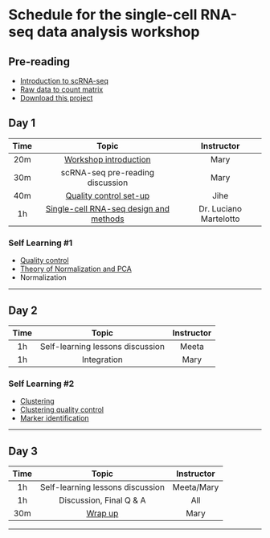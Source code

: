 # Schedule for the single-cell RNA-seq data analysis workshop

## Pre-reading

* [Introduction to scRNA-seq](../lessons/01_intro_to_scRNA-seq.md)
* [Raw data to count matrix](../lessons/02_SC_generation_of_count_matrix.md)
* [Download this project](https://www.dropbox.com/sh/qwfznnx7rg68kso/AACWI8fzNzKFOSsvSoi-20b3a?dl=1)

## Day 1

| Time |  Topic  | Instructor |
|:-----------:|:----------:|:--------:|
| 20m| [Workshop introduction](https://github.com/hbctraining/scRNA-seq_online/raw/master/slides/Intro_to_workshop.pdf) | Mary |
| 30m | scRNA-seq pre-reading discussion | Mary |
| 40m | [Quality control set-up](../lessons/03_SC_quality_control-setup.md) | Jihe |
| 1h | [Single-cell RNA-seq design and methods](https://www.dropbox.com/s/itxrximdmn3vbse/SCC_HBCBioinfo_Course_LM.pdf?dl=1) | Dr. Luciano Martelotto |

### Self Learning #1

* [Quality control](../lessons/04_SC_quality_control.md)
* [Theory of Normalization and PCA](../lessons/05_normalization_and_PCA.md)
* Normalization

***

## Day 2

| Time |  Topic  | Instructor |
|:-----------:|:----------:|:--------:|
| 1h | Self-learning lessons discussion | Meeta |
| 1h | Integration | Mary |

### Self Learning #2
* [Clustering](../lessons/07_SC_clustering_cells_SCT.md)
* [Clustering quality control](../lessons/08_SC_clustering_quality_control.md)
* [Marker identification](../lessons/09_merged_SC_marker_identification.md)

***

## Day 3

| Time |  Topic  | Instructor |
|:-----------:|:----------:|:--------:|
| 1h | Self-learning lessons discussion | Meeta/Mary |
| 1h | Discussion, Final Q & A | All |
| 30m| [Wrap up](../slides/Workshop_wrapup.pdf) | Mary |

***
